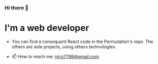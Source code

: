 ### Hi there 👋

# I'm a web developer

- You can find a consequent React code in the Permutation's repo. The others are side projects, using others technologies.

- 📫 How to reach me: nico7798@gmail.com
